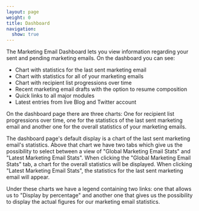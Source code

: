 ```yaml
---
layout: page
weight: 0
title: Dashboard
navigation:
  show: true
---
```


The Marketing Email Dashboard lets you view information regarding your sent and pending marketing emails. On the dashboard you can see:

-   Chart with statistics for the last sent marketing email
-   Chart with statistics for all of your marketing emails
-   Chart with recipient list progressions over time
-   Recent marketing email drafts with the option to resume composition
-   Quick links to all major modules
-   Latest entries from live Blog and Twitter account

On the dashboard page there are three charts: One for recipient list progressions over time, one for the statistics of the last sent marketing email and another one for the overall statistics of your marketing emails.

The dashboard page's default display is a chart of the last sent marketing email's statistics. Above that chart we have two tabs which give us the possibility to select between a view of "Global Marketing Email Stats" and "Latest Marketing Email Stats". When clicking the "Global Marketing Email Stats" tab, a chart for the overall statistics will be displayed. When clicking "Latest Marketing Email Stats", the statistics for the last sent marketing email will appear.

Under these charts we have a legend containing two links: one that allows us to "Display by percentage" and another one that gives us the possibility to display the actual figures for our marketing email statistics.
